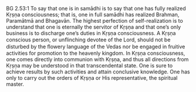 BG 2.53:1	To say that one is in samādhi is to say that one has fully realized Kṛṣṇa consciousness; that is, one in full samādhi has realized Brahman, Paramātmā and Bhagavān. The highest perfection of self-realization is to understand that one is eternally the servitor of Kṛṣṇa and that one’s only business is to discharge one’s duties in Kṛṣṇa consciousness. A Kṛṣṇa conscious person, or unﬂinching devotee of the Lord, should not be disturbed by the ﬂowery language of the Vedas nor be engaged in fruitive activities for promotion to the heavenly kingdom. In Kṛṣṇa consciousness, one comes directly into communion with Kṛṣṇa, and thus all directions from Kṛṣṇa may be understood in that transcendental state. One is sure to achieve results by such activities and attain conclusive knowledge. One has only to carry out the orders of Kṛṣṇa or His representative, the spiritual master.